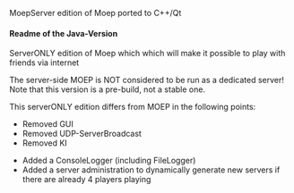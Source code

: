 MoepServer edition of Moep ported to C++/Qt

#### Readme of the Java-Version
ServerONLY edition of Moep which which will make it possible to play with friends via internet

The server-side MOEP is NOT considered to be run as a dedicated server!
Note that this version is a pre-build, not a stable one.

This serverONLY edition differs from MOEP in the following points:
- Removed GUI
- Removed UDP-ServerBroadcast
- Removed KI
+ Added a ConsoleLogger (including FileLogger)
+ Added a server administration to dynamically generate new servers if there are already 4 players playing
